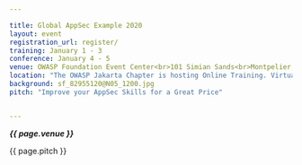 ```yaml
---

title: Global AppSec Example 2020
layout: event
registration_url: register/
training: January 1 - 3
conference: January 4 - 5
venue: OWASP Foundation Event Center<br>101 Simian Sands<br>Montpelier, VT
location: "The OWASP Jakarta Chapter is hosting Online Training. Virtual training courses will be given on TBD. The virtual training classes are 8 hour courses offered in 4-hour blocks on the two days above in each month. The trainings will begin at TBD Jakarta Time"
background: sf_82955120@N05_1200.jpg
pitch: "Improve your AppSec Skills for a Great Price"


---
```


<!-- rebuild 12 -->

***{{ page.venue }}***

{{ page.pitch }}



